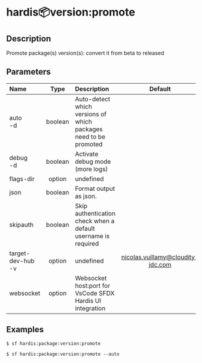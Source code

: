 <!-- This file has been generated with command 'sf hardis:doc:plugin:generate'. Please do not update it manually or it may be overwritten -->
# hardis:package:version:promote

## Description

Promote package(s) version(s): convert it from beta to released

## Parameters

|Name|Type|Description|Default|Required|Options|
|:---|:--:|:----------|:-----:|:------:|:-----:|
|auto<br/>-d|boolean|Auto-detect which versions of which packages need to be promoted||||
|debug<br/>-d|boolean|Activate debug mode (more logs)||||
|flags-dir|option|undefined||||
|json|boolean|Format output as json.||||
|skipauth|boolean|Skip authentication check when a default username is required||||
|target-dev-hub<br/>-v|option|undefined|nicolas.vuillamy@cloudity-jdc.com|||
|websocket|option|Websocket host:port for VsCode SFDX Hardis UI integration||||

## Examples

```shell
$ sf hardis:package:version:promote
```

```shell
$ sf hardis:package:version:promote --auto
```


